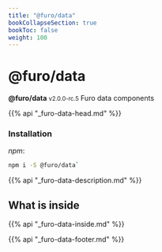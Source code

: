 ```yaml
---
title: "@furo/data"
bookCollapseSection: true
bookToc: false
weight: 100
---
```


# @furo/data
**@furo/data** <small>v2.0.0-rc.5</small>
Furo data components

{{% api "_furo-data-head.md" %}}

### Installation
*npm*:
```bash
npm i -S @furo/data`
```


{{% api "_furo-data-description.md" %}}

## What is inside
{{% api "_furo-data-inside.md" %}}

{{% api "_furo-data-footer.md" %}}
